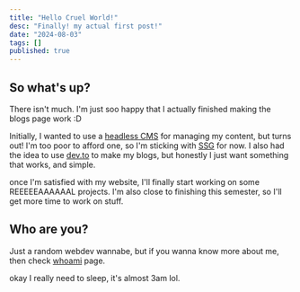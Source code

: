 ```yaml
---
title: "Hello Cruel World!"
desc: "Finally! my actual first post!"
date: "2024-08-03"
tags: []
published: true
---
```


## So what's up?

There isn't much. I'm just soo happy that I actually finished making the blogs page work :D

Initially, I wanted to use a [headless CMS](https://en.wikipedia.org/wiki/Headless_CMS) for managing my content, but turns out! I'm too poor to afford one, so I'm sticking with [SSG](https://en.wikipedia.org/wiki/Static_site_generator) for now. I also had the idea to use [dev.to](https://dev.to/) to make my blogs, but honestly I just want something that works, and simple.

once I'm satisfied with my website, I'll finally start working on some REEEEEAAAAAAL projects. I'm also close to finishing this semester, so I'll get more time to work on stuff.

## Who are you?

Just a random webdev wannabe, but if you wanna know more about me, then check [whoami](https://rogue-87.github.io/den/about/) page.

okay I really need to sleep, it's almost 3am lol.

<style> @import "./style/default.css" </style>
